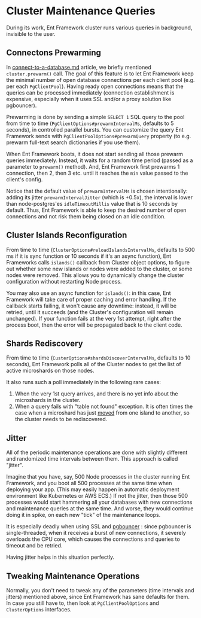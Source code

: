 # Cluster Maintenance Queries

During its work, Ent Framework cluster runs various queries in background, invisible to the user.

## Connectons Prewarming

In [connect-to-a-database.md](../getting-started/connect-to-a-database.md "mention") article, we briefly mentioned `cluster.prewarm()` call. The goal of this feature is to let Ent Framework keep the minimal number of open database connections per each client pool (e.g. per each `PgClientPool`). Having ready open connections means that the queries can be processed immediately (connection establishment is expensive, especially when it uses SSL and/or a proxy solution like pgbouncer).

Prewarming is done by sending a simple `SELECT 1` SQL query to the pool from time to time (`PgClientOptions#prewarmIntervalMs`, defaults to 5 seconds), in controlled parallel bursts. You can customize the query Ent Framework sends with `PgClientPoolOptions#prewarmQuery` property (to e.g. prewarm full-text search dictionaries if you use them).

When Ent Framework boots, it does not start sending all those prewarm queries immediately. Instead, it waits for a random time period (passed as a parameter to `prewarm()` method). And, Ent Framework first prewarms 1 connection, then 2, then 3 etc. until it reaches the `min` value passed to the client's config.

Notice that the default value of `prewarmIntervalMs` is chosen intentionally: adding its jitter `prewarmIntervalJitter` (which is +0.5x), the interval is lower than node-postgres'es `idleTimeoutMillis` value that is 10 seconds by default. Thus, Ent Framework is able to keep the desired number of open connections and not risk them being closed on an idle condition.

## Cluster Islands Reconfiguration

From time to time (`ClusterOptions#reloadIslandsIntervalMs`, defaults to 500 ms if it is sync function or 10 seconds if it's an async function), Ent Frameworks calls `islands()` callback from Cluster object options, to figure out whether some new islands or nodes were added to the cluster, or some nodes were removed. This allows you to dynamically change the cluster configuration without restarting Node process.

You may also use an async function for `islands()`: in this case, Ent Framework will take care of proper caching and error handling. If the callback starts failing, it won't cause any downtime: instead, it will be retried, until it succeeds (and the Cluster's configuration will remain unchanged). If your function fails at the very 1st attempt, right after the process boot, then the error will be propagated back to the client code.

## Shards Rediscovery

From time to time (`CusterOptions#shardsDiscoverIntervalMs`, defaults to 10 seconds), Ent Framework polls all of the Cluster nodes to get the list of active microshards on those nodes.

It also runs such a poll immediately in the following rare cases:

1. When the very 1st query arrives, and there is no yet info about the microshards in the cluster.
2. When a query fails with "table not found" exception. It is often times the case when a microshard has just [moved](../scalability/shards-rebalancing-and-pg-microsharding-tool.md) from one island to another, so the cluster needs to be rediscovered.

## Jitter

All of the periodic maintenance operations are done with slightly different and randomized time intervals between them. This approach is called "jitter".

Imagine that you have, say, 500 Node processes in the cluster running Ent Framework, and you boot all 500 processes at the same time when deploying your app. (This may easily happen in automatic deployment environment like Kubernetes or AWS ECS.) If not the jitter, then those 500 processes would start hammering all your databases with new connections and maintenance queries at the same time. And worse, they would continue doing it in spike, on each new "tick" of the maintenance loops.

It is especially deadly when using SSL and [pgbouncer](https://www.pgbouncer.org) : since pgbouncer is single-threaded, when it receives a burst of new connections, it severely overloads the CPU core, which causes the connections and queries to timeout and be retried.

Having jitter helps in this situation perfectly.

## Tweaking Maintenance Operations

Normally, you don't need to tweak any of the parameters (time intervals and jitters) mentioned above, since Ent Framework has sane defaults for them. In case you still have to, then look at `PgClientPoolOptions` and `ClusterOptions` interfaces.
